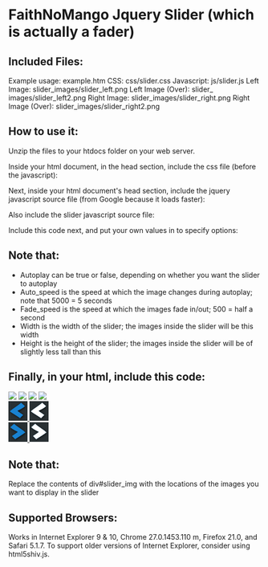 FaithNoMango Jquery Slider (which is actually a fader)
======================================================

Included Files:
---------------

Example usage:	 	example.htm
CSS:				css/slider.css
Javascript:			js/slider.js
Left Image:	 		slider_images/slider_left.png
Left Image (Over):	slider_ images/slider_left2.png
Right Image:		slider_images/slider_right.png
Right Image (Over):	slider_images/slider_right2.png

How to use it:
--------------

Unzip the files to your htdocs folder on your web server. 

Inside your html document, in the head section, include the css file (before the javascript):

<link rel="stylesheet" type="text/css" media="screen" href="css/slider.css" /> 

Next, inside your html document's head section, include the jquery javascript source file (from Google because it loads faster):

<script type="text/javascript" src="//ajax.googleapis.com/ajax/libs/jquery/1.9.1/jquery.min.js"></script> 

Also include the slider javascript source file: 

<script type="text/javascript" src="js/slider.js"></script> 

Include this code next, and put your own values in to specify options: 

<script type="text/javascript">
$(function()
{
    var slider_properties = 
    {
        autoplay: true, 
        auto_speed: 5000,
        fade_speed: 500,
        width: 640,
        height: 424
    };
    $('#slider').begin(slider_properties);
});
</script> 

Note that:
----------

- Autoplay can be true or false, depending on whether you want the slider to autoplay
- Auto_speed is the speed at which the image changes during autoplay; note that 5000 = 5 seconds
- Fade_speed is the speed at which the images fade in/out; 500 = half a second
- Width is the width of the slider; the images inside the slider will be this width
- Height is the height of the slider; the images inside the slider will be of slightly less tall than this

Finally, in your html, include this code:
-----------------------------------------

<div id="slider">
    <div id="slider_img">
        <img src="images/my_first_slider_image.jpg">
        <img src="images/my_second_slider_image.jpg">
        <img src="images/my_third_slider_image.jpg">
        <img src="images/my_fourth_slider_image.jpg">
    </div>
    <div id="slider_left">
        <a href="#">
            <img src="slider_images/slider_left.png" id="sl">
            <img src="slider_images/slider_left2.png" id="sl2">
        </a>
    </div>
    <div id="slider_bips">
    </div>
    <div id="slider_right">
        <a href="#">
            <img src="slider_images/slider_right.png" id="sr">
            <img src="slider_images/slider_right2.png" id="sr2">
        </a>
    </div>
</div>

Note that:
----------

Replace the contents of div#slider_img with the locations of the images you want to display in the slider

Supported Browsers:
-------------------

Works in Internet Explorer 9 & 10, Chrome 27.0.1453.110 m, Firefox 21.0, and Safari 5.1.7. 
To support older versions of Internet Explorer, consider using html5shiv.js.